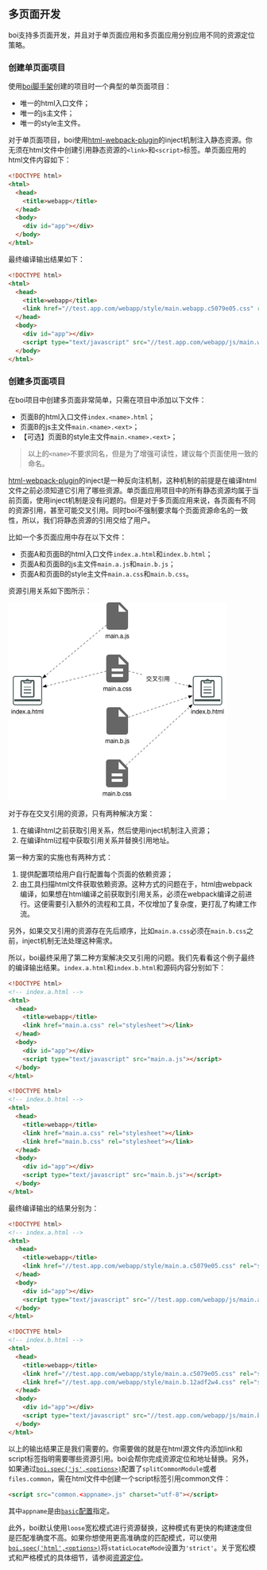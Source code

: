 ## 多页面开发

boi支持多页面开发，并且对于单页面应用和多页面应用分别应用不同的资源定位策略。

### 创建单页面项目
使用[boi脚手架](_start-scaffold.md)创建的项目时一个典型的单页面项目：
* 唯一的html入口文件；
* 唯一的js主文件；
* 唯一的style主文件。

对于单页面项目，boi使用[html-webpack-plugin](https://doc.webpack-china.org/plugins/html-webpack-plugin/)的inject机制注入静态资源。你无须在html文件中创建引用静态资源的`<link>`和`<script>`标签。单页面应用的html文件内容如下：
```html
<!DOCTYPE html>
<html>
  <head>
    <title>webapp</title>
  </head>
  <body>
    <div id="app"></div>
  </body>
</html>
```

最终编译输出结果如下：
```html
<!DOCTYPE html>
<html>
  <head>
    <title>webapp</title>
    <link href="//test.app.com/webapp/style/main.webapp.c5079e05.css" rel="stylesheet"></link>
  </head>
  <body>
    <div id="app"></div>
    <script type="text/javascript" src="//test.app.com/webapp/js/main.webapp.378255e5.js"></script>
  </body>
</html>
```

### 创建多页面项目
在boi项目中创建多页面非常简单，只需在项目中添加以下文件：
* 页面B的html入口文件`index.<name>.html`；
* 页面B的js主文件`main.<name>.<ext>`；
* 【可选】页面B的style主文件`main.<name>.<ext>`；

> 以上的`<name>`不要求同名，但是为了增强可读性，建议每个页面使用一致的命名。

[html-webpack-plugin](https://doc.webpack-china.org/plugins/html-webpack-plugin/)的inject是一种反向注机制，这种机制的前提是在编译html文件之前必须知道它引用了哪些资源。单页面应用项目中的所有静态资源均属于当前页面，使用inject机制是没有问题的。但是对于多页面应用来说，各页面有不同的资源引用，甚至可能交叉引用。同时boi不强制要求每个页面资源命名的一致性，所以，我们将静态资源的引用交给了用户。

比如一个多页面应用中存在以下文件：
* 页面A和页面B的html入口文件`index.a.html`和`index.b.html`；
* 页面A和页面B的js主文件`main.a.js`和`main.b.js`；
* 页面A和页面B的style主文件`main.a.css`和`main.b.css`。

资源引用关系如下图所示：

![](./assets/location-1.png)

对于存在交叉引用的资源，只有两种解决方案：
1. 在编译html之前获取引用关系，然后使用inject机制注入资源；
2. 在编译html过程中获取引用关系并替换引用地址。

第一种方案的实施也有两种方式：
1. 提供配置项给用户自行配置每个页面的依赖资源；
2. 由工具扫描html文件获取依赖资源。这种方式的问题在于，html由webpack编译，如果想在html编译之前获取到引用关系，必须在webpack编译之前进行。这便需要引入额外的流程和工具，不仅增加了复杂度，更打乱了构建工作流。

另外，如果交叉引用的资源存在先后顺序，比如`main.a.css`必须在`main.b.css`之前，inject机制无法处理这种需求。

所以，boi最终采用了第二种方案解决交叉引用的问题。我们先看看这个例子最终的编译输出结果。`index.a.html`和`index.b.html`和源码内容分别如下：
```html
<!DOCTYPE html>
<!-- index.a.html -->
<html>
  <head>
    <title>webapp</title>
    <link href="main.a.css" rel="stylesheet"></link>
  </head>
  <body>
    <div id="app"></div>
    <script type="text/javascript" src="main.a.js"></script>
  </body>
</html>
```

```html
<!DOCTYPE html>
<!-- index.b.html -->
<html>
  <head>
    <title>webapp</title>
    <link href="main.a.css" rel="stylesheet"></link>
    <link href="main.b.css" rel="stylesheet"></link>
  </head>
  <body>
    <div id="app"></div>
    <script type="text/javascript" src="main.b.js"></script>
  </body>
</html>
```

最终编译输出的结果分别为：
```html
<!DOCTYPE html>
<!-- index.a.html -->
<html>
  <head>
    <title>webapp</title>
    <link href="//test.app.com/webapp/style/main.a.c5079e05.css" rel="stylesheet"></link>
  </head>
  <body>
    <div id="app"></div>
    <script type="text/javascript" src="//test.app.com/webapp/js/main.a.378255e5.js"></script>
  </body>
</html>
```

```html
<!DOCTYPE html>
<!-- index.b.html -->
<html>
  <head>
    <title>webapp</title>
    <link href="//test.app.com/webapp/style/main.a.c5079e05.css" rel="stylesheet"></link>
    <link href="//test.app.com/webapp/style/main.b.12adf2w4.css" rel="stylesheet"></link>
  </head>
  <body>
    <div id="app"></div>
    <script type="text/javascript" src="//test.app.com/webapp/js/main.b.sdfe55e5.js"></script>
  </body>
</html>
```

以上的输出结果正是我们需要的。你需要做的就是在html源文件内添加link和script标签指明需要哪些资源引用。boi会帮你完成资源定位和地址替换。另外，如果通过[`boi.spec('js',<options>)`](_config-js.md)配置了`splitCommonModule`或者`files.common`，需在html文件中创建一个script标签引用common文件：
```html
<script src="common.<appname>.js" charset="utf-8"></script>
```

其中`appname`是由[`basic`配置](_config-basic.md)指定。

此外，boi默认使用`loose`宽松模式进行资源替换，这种模式有更快的构建速度但是匹配准确度不高。如果你想使用更高准确度的匹配模式，可以使用[`boi.spec('html',<options>)`](_config-html.md)将`staticLocateMode`设置为`'strict'`。关于宽松模式和严格模式的具体细节，请参阅[资源定位](_multipage-location.md)。
